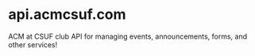 # api.acmcsuf.com

ACM at CSUF club API for managing events, announcements, forms, and other services!
